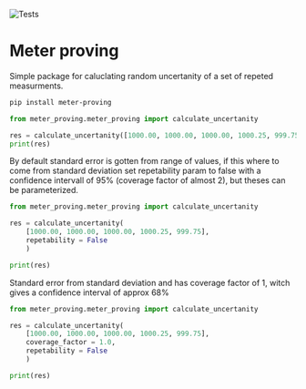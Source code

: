 ![Tests](https://github.com/mCodingLLC/SlapThatLikeButton-TestingStarterProject/actions/workflows/tests.yml/badge.svg)
# Meter proving
Simple package for caluclating random uncertanity of a set of repeted measurments.

```Bash
pip install meter-proving
```


```python
from meter_proving.meter_proving import calculate_uncertanity

res = calculate_uncertanity([1000.00, 1000.00, 1000.00, 1000.25, 999.75])
print(res)
```

By default standard error is gotten from range of values, if this where to come from standard deviation set repetability param to false with a confidence intervall of 95% (coverage factor of almost 2), but theses can be parameterized.

```python
from meter_proving.meter_proving import calculate_uncertanity

res = calculate_uncertanity(
    [1000.00, 1000.00, 1000.00, 1000.25, 999.75],
    repetability = False
    )

print(res)
```

Standard error from standard deviation and has coverage factor of 1, witch gives a confidence interval of approx 68%

```python
from meter_proving.meter_proving import calculate_uncertanity

res = calculate_uncertanity(
    [1000.00, 1000.00, 1000.00, 1000.25, 999.75],
    coverage_factor = 1.0,
    repetability = False
    )

print(res)
```
